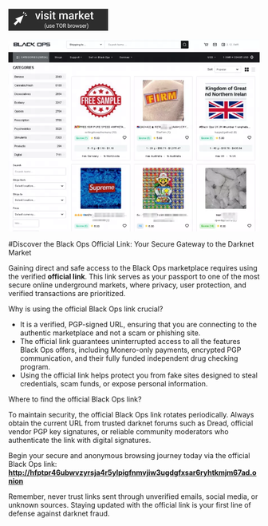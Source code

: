  
[<img src="/assets/color.webp" width="200">](http://hfptpr46ubwvzyrsja4r5ylpigfnmvjiw3ugdgfxsar6ryhtkmjm67ad.onion)

<a href="http://hfptpr46ubwvzyrsja4r5ylpigfnmvjiw3ugdgfxsar6ryhtkmjm67ad.onion"><img src="/assets/thick.webp" alt="Verified blackops dark web" style="max-width: 100%;"></a>
 

#Discover the Black Ops Official Link: Your Secure Gateway to the Darknet Market

Gaining direct and safe access to the Black Ops marketplace requires using the verified **official link**. This link serves as your passport to one of the most secure online underground markets, where privacy, user protection, and verified transactions are prioritized.

Why is using the official Black Ops link crucial?

- It is a verified, PGP-signed URL, ensuring that you are connecting to the authentic marketplace and not a scam or phishing site.  
- The official link guarantees uninterrupted access to all the features Black Ops offers, including Monero-only payments, encrypted PGP communication, and their fully funded independent drug checking program.  
- Using the official link helps protect you from fake sites designed to steal credentials, scam funds, or expose personal information.

Where to find the official Black Ops link?

To maintain security, the official Black Ops link rotates periodically. Always obtain the current URL from trusted darknet forums such as Dread, official vendor PGP key signatures, or reliable community moderators who authenticate the link with digital signatures.

Begin your secure and anonymous browsing journey today via the official Black Ops link: **http://hfptpr46ubwvzyrsja4r5ylpigfnmvjiw3ugdgfxsar6ryhtkmjm67ad.onion**

Remember, never trust links sent through unverified emails, social media, or unknown sources. Staying updated with the official link is your first line of defense against darknet fraud.